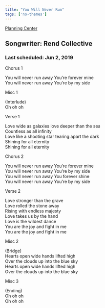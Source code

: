 ```yaml
---
title: "You Will Never Run"
tags: ['no-themes']
---
```


[Planning Center](https://services.planningcenteronline.com/songs/16741235)

## Songwriter: Rend Collective
### Last scheduled: Jun 2, 2019          

Chorus 1  
  
You will never run away You're forever mine  
You will never run away You're by my side  
  
Misc 1  
  
(Interlude)  
Oh oh oh  
  
Verse 1  
  
Love wide as galaxies love deeper than the sea  
Countless as all infinity  
Love like a shooting star tearing apart the dark  
Shining for all eternity  
Shining for all eternity  
  
Chorus 2  
  
You will never run away You're forever mine  
You will never run away You're by my side  
You will never run away You forever shine  
You will never run away You're by my side  
  
Verse 2  
  
Love stronger than the grave  
Love rolled the stone away  
Rising with endless majesty  
Love takes us by the hand  
Love is the wildest dance  
You are the joy and fight in me  
You are the joy and fight in me  
  
Misc 2  
  
(Bridge)  
Hearts open wide hands lifted high  
Over the clouds up into the blue sky  
Hearts open wide hands lifted high  
Over the clouds up into the blue sky  
  
Misc 3  
  
(Ending)  
Oh oh oh  
Oh oh oh
